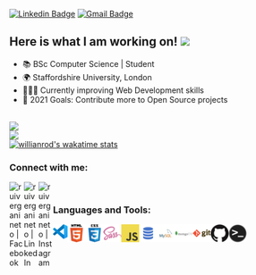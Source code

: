 [![Linkedin Badge](https://img.shields.io/badge/-LinkedIn-blue?style=flat-square&logo=Linkedin&logoColor=white&link=https://www.linkedin.com/in/ruiverganineto/)](https://www.linkedin.com/in/ruiverganineto/)
[![Gmail Badge](http://img.shields.io/badge/-Whatsapp-green?style=flat-square&logo=Whatsapp&logoColor=white&link=https://api.whatsapp.com/send?1=en_GB&phone=4407543281851)](https://api.whatsapp.com/send?1=en_GB&phone=4407543281851)

## Here is what I am working on!   <img src="https://raw.githubusercontent.com/iampavangandhi/iampavangandhi/master/gifs/Hi.gif" width="30px">

* 📚 BSc Computer Science | Student
* 🌍 Staffordshire University, London
* 🧑🏻‍💻 Currently improving Web Development skills
* 📎 2021 Goals: Contribute more to Open Source projects

<br />

<center>
 <img width="400px" align="left" src="https://github-readme-stats.vercel.app/api/top-langs/?username=ruivergani&hide=html&layout=compact&theme=default" />
 <img width="495px" align="left" src="https://github-readme-stats.vercel.app/api?username=ruivergani&theme=default" />
</center>

[![willianrod's wakatime stats](https://github-readme-stats.vercel.app/api/wakatime?username=ruiverganineto&layout=compact)](https://github.com/ruivergani/github-readme-stats)


### Connect with me:

[<img align="left" alt="ruiverganineto | Facebook" width="26px" src="https://cdn.jsdelivr.net/npm/simple-icons@v3/icons/facebook.svg" />][facebook]
[<img align="left" alt="ruiverganineto | LinkedIn" width="26px" src="https://cdn.jsdelivr.net/npm/simple-icons@v3/icons/linkedin.svg" />][linkedin]
[<img align="left" alt="ruiverganineto | Instagram" width="26px" src="https://cdn.jsdelivr.net/npm/simple-icons@v3/icons/instagram.svg" />][instagram]

<br />

### Languages and Tools:

<img align="left" alt="Visual Studio Code" width="26px" src="https://raw.githubusercontent.com/github/explore/80688e429a7d4ef2fca1e82350fe8e3517d3494d/topics/visual-studio-code/visual-studio-code.png" />
<img align="left" alt="HTML5" width="32px" src="https://raw.githubusercontent.com/github/explore/80688e429a7d4ef2fca1e82350fe8e3517d3494d/topics/html/html.png" />
<img align="left" alt="CSS3" width="32px" src="https://raw.githubusercontent.com/github/explore/80688e429a7d4ef2fca1e82350fe8e3517d3494d/topics/css/css.png" />
<img align="left" alt="Sass" width="32px" src="https://raw.githubusercontent.com/github/explore/80688e429a7d4ef2fca1e82350fe8e3517d3494d/topics/sass/sass.png" />
<img align="left" alt="JavaScript" width="32px" src="https://raw.githubusercontent.com/github/explore/80688e429a7d4ef2fca1e82350fe8e3517d3494d/topics/javascript/javascript.png" />
<!-- <img align="left" alt="React" width="26px" src="https://raw.githubusercontent.com/github/explore/80688e429a7d4ef2fca1e82350fe8e3517d3494d/topics/react/react.png" />
<img align="left" alt="Node.js" width="32px" src="https://raw.githubusercontent.com/github/explore/80688e429a7d4ef2fca1e82350fe8e3517d3494d/topics/nodejs/nodejs.png" /> -->
<img align="left" alt="SQL" width="32px" src="https://raw.githubusercontent.com/github/explore/80688e429a7d4ef2fca1e82350fe8e3517d3494d/topics/sql/sql.png" />
<img align="left" alt="MySQL" width="32px" src="https://raw.githubusercontent.com/github/explore/80688e429a7d4ef2fca1e82350fe8e3517d3494d/topics/mysql/mysql.png" />
<img align="left" alt="MongoDB" width="32px" src="https://raw.githubusercontent.com/github/explore/80688e429a7d4ef2fca1e82350fe8e3517d3494d/topics/mongodb/mongodb.png" />
<img align="left" alt="Git" width="32px" src="https://raw.githubusercontent.com/github/explore/80688e429a7d4ef2fca1e82350fe8e3517d3494d/topics/git/git.png" />
<img align="left" alt="GitHub" width="32px" src="https://raw.githubusercontent.com/github/explore/78df643247d429f6cc873026c0622819ad797942/topics/github/github.png" />
<img align="left" alt="Terminal" width="32px" src="https://raw.githubusercontent.com/github/explore/80688e429a7d4ef2fca1e82350fe8e3517d3494d/topics/terminal/terminal.png" />

<br />
<br />

[website]: https://ruiverganineto.com
[twitter]: https://twitter.com/ruiverganineto
[facebook]: https://facebook.com/ruiverganineto
[instagram]: https://instagram.com/ruiverganineto
[linkedin]: https://linkedin.com/in/ruiverganineto
[webdevplaylist]: https://www.youtube.com/
[jsplaylist]: https://www.youtube.com/
[cssplaylist]: https://www.youtube.com/
[reactplaylist]: https://www.youtube.com/
